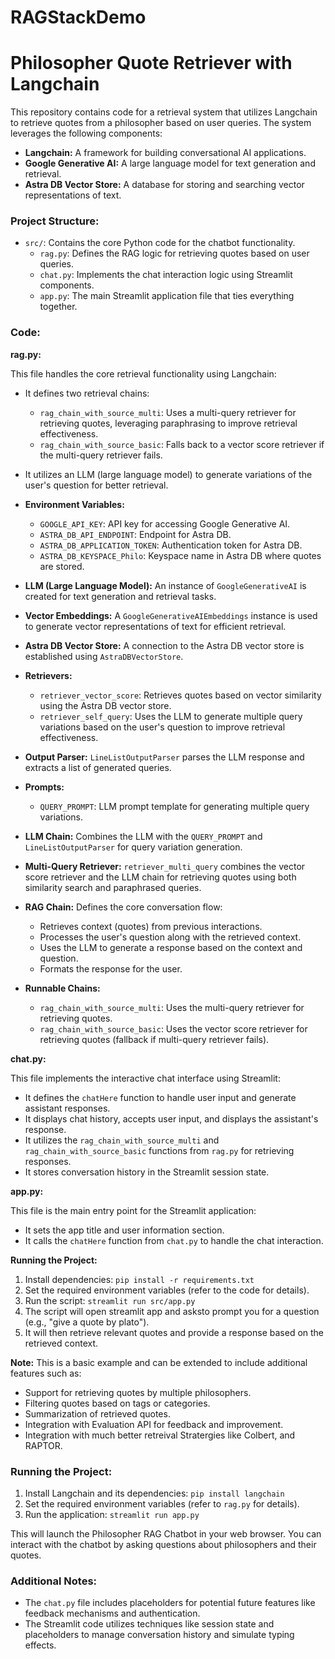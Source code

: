# RAGStackDemo

# Philosopher Quote Retriever with Langchain

This repository contains code for a retrieval system that utilizes Langchain to retrieve quotes from a philosopher based on user queries. The system leverages the following components:

* **Langchain:** A framework for building conversational AI applications.
* **Google Generative AI:** A large language model for text generation and retrieval.
* **Astra DB Vector Store:** A database for storing and searching vector representations of text.


### Project Structure:

* `src/`: Contains the core Python code for the chatbot functionality.
    * `rag.py`: Defines the RAG logic for retrieving quotes based on user queries.
    * `chat.py`: Implements the chat interaction logic using Streamlit components.
    * `app.py`: The main Streamlit application file that ties everything together.

### Code:

**rag.py:**

This file handles the core retrieval functionality using Langchain:

* It defines two retrieval chains:
    * `rag_chain_with_source_multi`: Uses a multi-query retriever for retrieving quotes, leveraging paraphrasing to improve retrieval effectiveness.
    * `rag_chain_with_source_basic`: Falls back to a vector score retriever if the multi-query retriever fails.
* It utilizes an LLM (large language model) to generate variations of the user's question for better retrieval.

* **Environment Variables:**
  * `GOOGLE_API_KEY`: API key for accessing Google Generative AI.
  * `ASTRA_DB_API_ENDPOINT`: Endpoint for Astra DB.
  * `ASTRA_DB_APPLICATION_TOKEN`: Authentication token for Astra DB.
  * `ASTRA_DB_KEYSPACE_Philo`: Keyspace name in Astra DB where quotes are stored.
* **LLM (Large Language Model):** An instance of `GoogleGenerativeAI` is created for text generation and retrieval tasks.
* **Vector Embeddings:** A `GoogleGenerativeAIEmbeddings` instance is used to generate vector representations of text for efficient retrieval.
* **Astra DB Vector Store:** A connection to the Astra DB vector store is established using `AstraDBVectorStore`.
* **Retrievers:**
  * `retriever_vector_score`: Retrieves quotes based on vector similarity using the Astra DB vector store.
  * `retriever_self_query`: Uses the LLM to generate multiple query variations based on the user's question to improve retrieval effectiveness.
* **Output Parser:** `LineListOutputParser` parses the LLM response and extracts a list of generated queries.
* **Prompts:**
  * `QUERY_PROMPT`: LLM prompt template for generating multiple query variations.
* **LLM Chain:** Combines the LLM with the `QUERY_PROMPT` and `LineListOutputParser` for query variation generation.
* **Multi-Query Retriever:** `retriever_multi_query` combines the vector score retriever and the LLM chain for retrieving quotes using both similarity search and paraphrased queries.
* **RAG Chain:** Defines the core conversation flow:
  * Retrieves context (quotes) from previous interactions.
  * Processes the user's question along with the retrieved context.
  * Uses the LLM to generate a response based on the context and question.
  * Formats the response for the user.
* **Runnable Chains:**
  * `rag_chain_with_source_multi`: Uses the multi-query retriever for retrieving quotes.
  * `rag_chain_with_source_basic`: Uses the vector score retriever for retrieving quotes (fallback if multi-query retriever fails).


**chat.py:**

This file implements the interactive chat interface using Streamlit:

* It defines the `chatHere` function to handle user input and generate assistant responses.
* It displays chat history, accepts user input, and displays the assistant's response.
* It utilizes the `rag_chain_with_source_multi` and `rag_chain_with_source_basic` functions from `rag.py` for retrieving responses.
* It stores conversation history in the Streamlit session state.

**app.py:**

This file is the main entry point for the Streamlit application:

* It sets the app title and user information section.
* It calls the `chatHere` function from `chat.py` to handle the chat interaction.

**Running the Project:**

1. Install dependencies: `pip install -r requirements.txt`
2. Set the required environment variables (refer to the code for details).
3. Run the script: `streamlit run src/app.py`
4. The script will open streamlit app and asksto prompt you for a question (e.g., "give a quote by plato").
5. It will then retrieve relevant quotes and provide a response based on the retrieved context.

**Note:** This is a basic example and can be extended to include additional features such as:

* Support for retrieving quotes by multiple philosophers.
* Filtering quotes based on tags or categories.
* Summarization of retrieved quotes.
* Integration with Evaluation API for feedback and improvement.
* Integration with much better retreival Stratergies like Colbert, and RAPTOR.







### Running the Project:

1. Install Langchain and its dependencies: `pip install langchain`
2. Set the required environment variables (refer to `rag.py` for details).
3. Run the application: `streamlit run app.py`

This will launch the Philosopher RAG Chatbot in your web browser. You can interact with the chatbot by asking questions about philosophers and their quotes.

### Additional Notes:

* The `chat.py` file includes placeholders for potential future features like feedback mechanisms and authentication.
* The Streamlit code utilizes techniques like session state and placeholders to manage conversation history and simulate typing effects.
